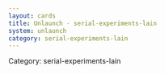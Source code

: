 ```yaml
---
layout: cards
title: Unlaunch - serial-experiments-lain
system: unlaunch
category: serial-experiments-lain
---
```

<div class="alert alert-secondary mb-4"><span class="i18n innerHTML-category">Category: </span><span class="i18n innerHTML-cat-serial-experiments-lain">serial-experiments-lain</span></div>
